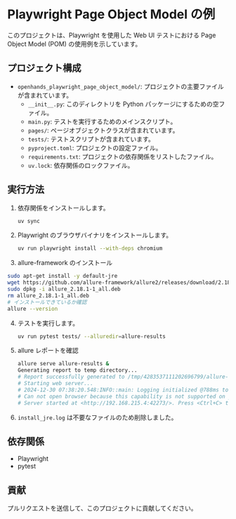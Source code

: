 # Playwright Page Object Model の例

このプロジェクトは、Playwright を使用した Web UI テストにおける Page Object Model (POM) の使用例を示しています。

## プロジェクト構成

- `openhands_playwright_page_object_model/`: プロジェクトの主要ファイルが含まれています。
  - `__init__.py`: このディレクトリを Python パッケージにするための空ファイル。
  - `main.py`: テストを実行するためのメインスクリプト。
  - `pages/`: ページオブジェクトクラスが含まれています。
  - `tests/`: テストスクリプトが含まれています。
  - `pyproject.toml`: プロジェクトの設定ファイル。
  - `requirements.txt`: プロジェクトの依存関係をリストしたファイル。
  - `uv.lock`: 依存関係のロックファイル。

## 実行方法

1. 依存関係をインストールします。
   ```bash
   uv sync
   ```
2. Playwright のブラウザバイナリをインストールします。
   ```bash
   uv run playwright install --with-deps chromium
   ```

3. allure-framework のインストール
```bash
sudo apt-get install -y default-jre
wget https://github.com/allure-framework/allure2/releases/download/2.18.1/allure_2.18.1-1_all.deb
sudo dpkg -i allure_2.18.1-1_all.deb
rm allure_2.18.1-1_all.deb
# インストールできているか確認
allure --version
```
4. テストを実行します。
   ```bash
   uv run pytest tests/ --alluredir=allure-results
   ```

5. allure レポートを確認
   ```bash
   allure serve allure-results &
   Generating report to temp directory...
   # Report successfully generated to /tmp/4283537111202696799/allure-report
   # Starting web server...
   # 2024-12-30 07:38:20.548:INFO::main: Logging initialized @788ms to org.eclipse.jetty.util.log.StdErrLog
   # Can not open browser because this capability is not supported on your platform. You can use the link below to open the report manually.
   # Server started at <http://192.168.215.4:42273/>. Press <Ctrl+C> to exit
   ```
5.  `install_jre.log` は不要なファイルのため削除しました。

## 依存関係

- Playwright
- pytest

## 貢献

プルリクエストを送信して、このプロジェクトに貢献してください。
